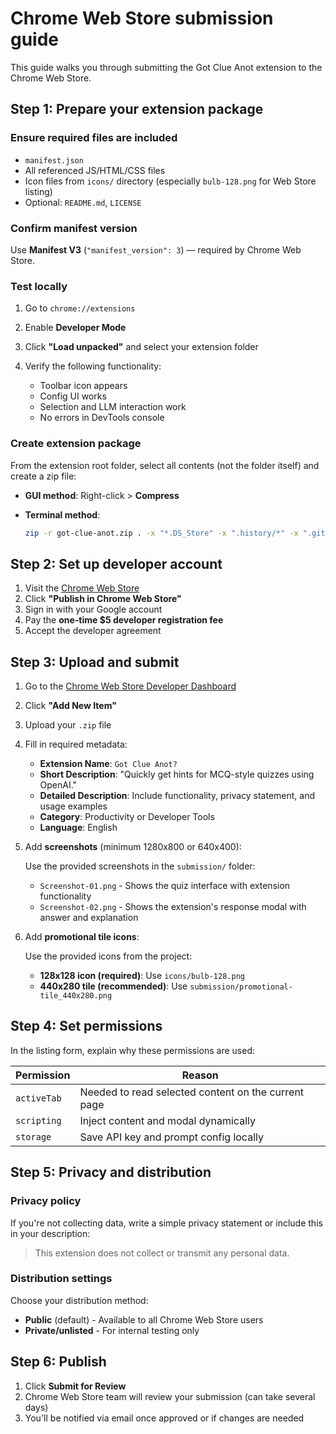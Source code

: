 # Chrome Web Store submission guide

This guide walks you through submitting the Got Clue Anot extension to the Chrome Web Store.

## Step 1: Prepare your extension package

### Ensure required files are included

- `manifest.json`
- All referenced JS/HTML/CSS files
- Icon files from `icons/` directory (especially `bulb-128.png` for Web Store listing)
- Optional: `README.md`, `LICENSE`

### Confirm manifest version

Use **Manifest V3** (`"manifest_version": 3`) — required by Chrome Web Store.

### Test locally

1. Go to `chrome://extensions`
2. Enable **Developer Mode**
3. Click **"Load unpacked"** and select your extension folder
4. Verify the following functionality:

   - Toolbar icon appears
   - Config UI works
   - Selection and LLM interaction work
   - No errors in DevTools console

### Create extension package

From the extension root folder, select all contents (not the folder itself) and create a zip file:

- **GUI method**: Right-click > **Compress**
- **Terminal method**:

  ```bash
  zip -r got-clue-anot.zip . -x "*.DS_Store" -x ".history/*" -x ".git/*"
  ```

## Step 2: Set up developer account

1. Visit the [Chrome Web Store](https://chromewebstore.google.com/)
2. Click **"Publish in Chrome Web Store"**
3. Sign in with your Google account
4. Pay the **one-time $5 developer registration fee**
5. Accept the developer agreement

## Step 3: Upload and submit

1. Go to the [Chrome Web Store Developer Dashboard](https://chromewebstore.google.com/u/0/developer/dashboard)
2. Click **"Add New Item"**
3. Upload your `.zip` file
4. Fill in required metadata:

   - **Extension Name**: `Got Clue Anot?`
   - **Short Description**: "Quickly get hints for MCQ-style quizzes using OpenAI."
   - **Detailed Description**: Include functionality, privacy statement, and usage examples
   - **Category**: Productivity or Developer Tools
   - **Language**: English

5. Add **screenshots** (minimum 1280x800 or 640x400):

   Use the provided screenshots in the `submission/` folder:
   - `Screenshot-01.png` - Shows the quiz interface with extension functionality
   - `Screenshot-02.png` - Shows the extension's response modal with answer and explanation

6. Add **promotional tile icons**:

   Use the provided icons from the project:
   - **128x128 icon (required)**: Use `icons/bulb-128.png`
   - **440x280 tile (recommended)**: Use `submission/promotional-tile_440x280.png`

## Step 4: Set permissions

In the listing form, explain why these permissions are used:

| Permission  | Reason                                               |
| ----------- | ---------------------------------------------------- |
| `activeTab` | Needed to read selected content on the current page |
| `scripting` | Inject content and modal dynamically                |
| `storage`   | Save API key and prompt config locally              |

## Step 5: Privacy and distribution

### Privacy policy

If you're not collecting data, write a simple privacy statement or include this in your description:

> This extension does not collect or transmit any personal data.

### Distribution settings

Choose your distribution method:

- **Public** (default) - Available to all Chrome Web Store users
- **Private/unlisted** - For internal testing only

## Step 6: Publish

1. Click **Submit for Review**
2. Chrome Web Store team will review your submission (can take several days)
3. You'll be notified via email once approved or if changes are needed
